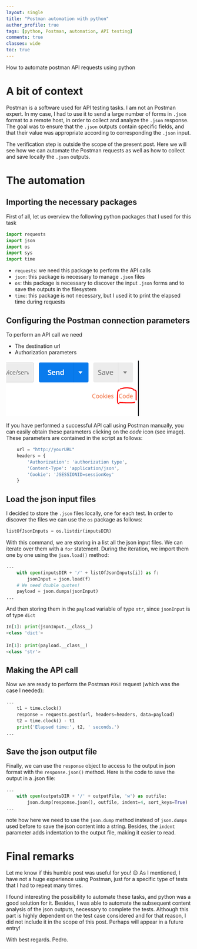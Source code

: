 ```yaml
---
layout: single
title: "Postman automation with python"
author_profile: true
tags: [python, Postman, automation, API testing]
comments: true
classes: wide
toc: true
---
```

How to automate postman API requests using python

# A bit of context

Postman is a software used for API testing tasks. 
I am not an Postman expert. In my case, I had to use it to send a large number of forms in `.json` format to a remote host, in order to collect and analyze the `.json` response.
The goal was to ensure that the `.json` outputs contain specific fields, and that their value was appropriate according to corresponding the `.json` input.

The verification step is outside the scope of the present post. Here we will see how we can automate the Postman requests as well as how to collect and save locally the `.json` outputs.

# The automation

## Importing the necessary packages

First of all, let us overview the following python packages that I used for this task
```python
import requests
import json
import os
import sys
import time
```
* `requests`: we need this package to perform the API calls
* `json`: this package is necessary to manage `.json` files
* `os`: this package is necessary to discover the input `.json` forms and to save the outputs in the filesystem
* `time`: this package is not necessary, but I used it to print the elapsed time during requests

## Configuring the Postman connection parameters

To perform an API call we need 
* The destination url
* Authorization parameters

![Click on the code icon and select python](assets/posts/postman-automation-python/Postman-code-icon.PNG)

If you have performed a successful API call using Postman manually, you can easily obtain these parameters clicking on the *code* icon (see image). 
These parameters are contained in the script as follows:
```python
    url = "http://yourURL"
    headers = {
        'Authorization': 'authorization type',
        'Content-Type': 'application/json',
        'Cookie': 'JSESSIONID=sessionKey'
    }
```

## Load the json input files

I decided to store the `.json` files locally, one for each test. In order to discover the files we can use the `os` package as follows:
```python
listOfJsonInputs = os.listdir(inputsDIR)
```
With this command, we are storing in a list all the json input files. We can iterate over them with a `for` statement.
During the iteration, we import them one by one using the `json.load()` method:
```python
...
    with open(inputsDIR + '/' + listOfJsonInputs[i]) as f:
        jsonInput = json.load(f)
    # We need double quotes!
    payload = json.dumps(jsonInput)
...
```
And then storing them in the `payload` variable of type `str`, since `jsonInput` is of type `dict`
```python
In[1]: print(jsonInput.__class__)
<class 'dict'>

In[1]: print(payload.__class__)
<class 'str'>
```

## Making the API call

Now we are ready to perform the Postman `POST` request (which was the case I needed):
```python
...
    t1 = time.clock()
    response = requests.post(url, headers=headers, data=payload)
    t2 = time.clock() - t1
    print('Elapsed time:', t2, ' seconds.')
...
```

## Save the json output file

Finally, we can use the `response` object to access to the output in json format with the `response.json()` method. 
Here is the code to save the output in a .json file:
```python
...
    with open(outputsDIR + '/' + outputFile, 'w') as outfile:   
        json.dump(response.json(), outfile, indent=4, sort_keys=True)
...
```
note how here we need to use the `json.dump` method instead of `json.dumps` used before to save the json content into a string. 
Besides, the `indent` parameter adds indentation to the output file, making it easier to read.

# Final remarks

Let me know if this humble post was useful for you! :wink:
As I mentioned, I have not a huge experience using Postman, just for a specific type of tests that I had to repeat many times. 

I found interesting the possibility to automate these tasks, and python was a good solution for it.
Besides, I was able to automate the subsequent content analysis of the json outputs, necessary to complete the tests. 
Although this part is highly dependent on the test case considered and for that reason, I did not include it in the scope of this post. 
Perhaps will appear in a future entry!

With best regards.
Pedro.
